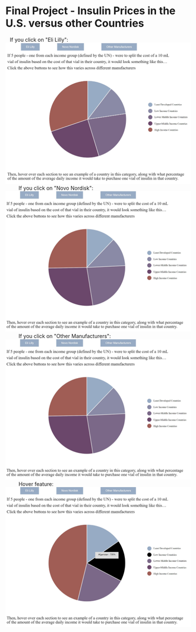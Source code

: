 Final Project - Insulin Prices in the U.S. versus other Countries 
===
&nbsp;&nbsp;
If you click on "Eli Lilly":
&nbsp;
![](https://github.com/moneill0/InsulinDataVis/blob/master/img/eli-lilly.JPG)
&nbsp;&nbsp;&nbsp;&nbsp;&nbsp;&nbsp;&nbsp;&nbsp;
If you click on "Novo Nordisk":
&nbsp;
![](https://github.com/moneill0/InsulinDataVis/blob/master/img/novo-nordisk.JPG)
&nbsp;&nbsp;&nbsp;&nbsp;&nbsp;&nbsp;&nbsp;&nbsp;
If you click on "Other Manufacturers":
&nbsp;
![](https://github.com/moneill0/InsulinDataVis/blob/master/img/novo-nordisk.JPG)
&nbsp;&nbsp;&nbsp;&nbsp;&nbsp;&nbsp;&nbsp;&nbsp;
Hover feature:
&nbsp;
![](https://github.com/moneill0/InsulinDataVis/blob/master/img/hover.JPG)
